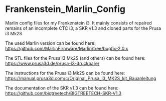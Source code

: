 # Frankenstein_Marlin_Config

Marlin config files for my Frankenstein i3. It mainly consists of repaired remains of an incomplete CTC i3, a SKR v1.3 and cloned parts for the Prusa i3 Mk2S

The used Marlin version can be found here: <https://github.com/MarlinFirmware/Marlin/tree/bugfix-2.0.x>

The STL files for the Prusa i3 Mk2S (and others) can be found here: <https://www.prusa3d.de/prusa-i3-druckbare/>

The instructions for the Prusa i3 Mk2S can be found here: <https://manual.prusa3d.com/c/Original_Prusa_i3_MK2S_kit_Bauanleitung>

The documentation of the SKR v1.3 can be found here: <https://github.com/bigtreetech/BIGTREETECH-SKR-V1.3>
